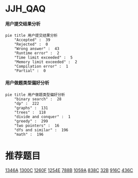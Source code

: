# JJH_QAQ

<!-- tabs:start -->



#### **用户提交结果分析**

```mermaid
pie title 用户提交结果分析
    "Accepted" :  39
    "Rejected" :  0
    "Wrong answer" :  43
    "Runtime error" :  2
    "Time limit exceeded" :  5
    "Memory limit exceeded" :  2
    "Compilation error" :  1
    "Partial" :  0
```

#### **用户做题类型偏好分析**

```mermaid
pie title 用户做题类型偏好分析
    "binary search" :  28
    "dp" :  222
    "graphs" :  131
    "trees" :  118
    "divide and conquer" :  1
    "greedy" :  299
    "two pointers" :  16
    "dfs and similar" :  196
    "math" :  196
```



<!-- tabs:end -->
# 推荐题目
[1346A](https://codeforces.com/contest/1346/problem/A)
[1300C](https://codeforces.com/contest/1300/problem/C)
[1260F](https://codeforces.com/contest/1260/problem/F)
[1254E](https://codeforces.com/contest/1254/problem/E)
[788B](https://codeforces.com/contest/788/problem/B)
[1059A](https://codeforces.com/contest/1059/problem/A)
[838C](https://codeforces.com/contest/838/problem/C)
[32B](https://codeforces.com/contest/32/problem/B)
[916C](https://codeforces.com/contest/916/problem/C)
[436C](https://codeforces.com/contest/436/problem/C)
